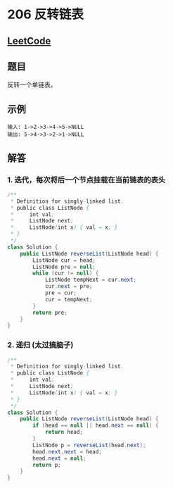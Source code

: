 # 206 反转链表

## [LeetCode](https://leetcode-cn.com/problems/reverse-linked-list/)

## 题目

反转一个单链表。

## 示例

```text
输入: 1->2->3->4->5->NULL
输出: 5->4->3->2->1->NULL
```

## 解答

### 1. 迭代，每次将后一个节点挂载在当前链表的表头

```java
/**
 * Definition for singly-linked list.
 * public class ListNode {
 *     int val;
 *     ListNode next;
 *     ListNode(int x) { val = x; }
 * }
 */
class Solution {
    public ListNode reverseList(ListNode head) {
        ListNode cur = head;
        ListNode pre = null;
        while (cur != null) {
            ListNode tempNext = cur.next;
            cur.next = pre;
            pre = cur;
            cur = tempNext;
        }
        return pre;
    }
}
```

### 2. 递归 (太过搞脑子)

```java
/**
 * Definition for singly-linked list.
 * public class ListNode {
 *     int val;
 *     ListNode next;
 *     ListNode(int x) { val = x; }
 * }
 */
class Solution {
    public ListNode reverseList(ListNode head) {
        if (head == null || head.next == null) {
            return head;
        }
        ListNode p = reverseList(head.next);
        head.next.next = head;
        head.next = null;
        return p;
    }
}
```
